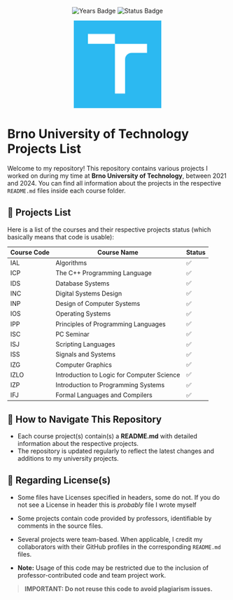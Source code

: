 <p align="center">
  <img src="https://img.shields.io/badge/Years-2021--2024-lightgrey.svg" alt="Years Badge"/>
  <img src="https://img.shields.io/badge/Status-In%20Progress-green.svg" alt="Status Badge"/>
</p>

<p align="center">
  <img src="logo.png" alt="Brno University of Technology" width="200"/>
</p>

# Brno University of Technology Projects List

Welcome to my repository! This repository contains various projects I worked on during my time at **Brno University of Technology**, between 2021 and 2024. You can find all information about the projects in the respective `README.md` files inside each course folder.

## 📁 Projects List

Here is a list of the courses and their respective projects status (which basically means that code is usable):

| Course Code | Course Name                                | Status |
| ----------- | ------------------------------------------ | ------ |
| IAL         | Algorithms                                 |   ✅   |
| ICP         | The C++ Programming Language               |   ✅   |
| IDS         | Database Systems                           |   ✅   |
| INC         | Digital Systems Design                     |   ✅   |
| INP         | Design of Computer Systems                 |   ✅   |
| IOS         | Operating Systems                          |   ✅   |
| IPP         | Principles of Programming Languages        |   ✅   |
| ISC         | PC Seminar                                 |   ✅   |
| ISJ         | Scripting Languages                        |   ✅   |
| ISS         | Signals and Systems                        |   ✅   |
| IZG         | Computer Graphics                          |   ✅   |
| IZLO        | Introduction to Logic for Computer Science |   ✅   |
| IZP         | Introduction to Programming Systems        |   ✅   |
| IFJ         | Formal Languages and Compilers             |   ✅   |

## 🚀 How to Navigate This Repository

- Each course project(s) contain(s) a **README.md** with detailed information about the respective projects.
- The repository is updated regularly to reflect the latest changes and additions to my university projects.

## 📜 Regarding License(s)

- Some files have Licenses specified in headers, some do not. If you do not see a License in header this is *probably* file I wrote myself
- Some projects contain code provided by professors, identifiable by comments in the source files.
- Several projects were team-based. When applicable, I credit my collaborators with their GitHub profiles in the corresponding `README.md` files.

- **Note:** Usage of this code may be restricted due to the inclusion of professor-contributed code and team project work.
>**IMPORTANT: Do not reuse this code to avoid plagiarism issues.**
